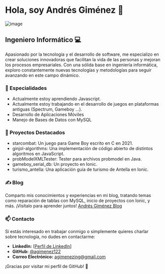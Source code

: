 # Hola, soy Andrés Giménez 👋

![image](https://github.com/agimenez122/agimenez122/assets/23209646/371b461e-9d83-4a4b-9239-8158d9c8b9ae)

## Ingeniero Informático 💻

Apasionado por la tecnología y el desarrollo de software, me especializo en crear soluciones innovadoras que facilitan la vida de las personas y mejoran los procesos empresariales. Con una sólida base en ingeniería informática, exploro constantemente nuevas tecnologías y metodologías para seguir avanzando en este campo dinámico.

### 🌟 Especialidades

- Actualmente estoy aprendiendo Javascript.
- Actualmente estoy trabajando en el desarrollo de juegos en plataformas antiguas (Spectrum, Gameboy ...).
- Desarrollo de Aplicaciones Móviles
- Manejo de Bases de Datos con MySQL


### 🚀 Proyectos Destacados

- starcombat: Un juego para Game Boy escrito en C en 2021. 
- ginjol-algorithms: Una implementación de código abierto de distintos algoritmos en JavaScript. 
- probModelXMLTester: Tester para archivos probmodel en Java. 
- gameboy_serial_db: Un proyecto en Ionic. 
- turismo_antella: Una aplicación guía de turismo de Antella en Ionic.

### ✍ Blog

Comparto mis conocimientos y experiencias en mi blog, tratando temas como reparación de tablas con MySQL, inicio de proyectos con Ionic, y más. ¡Visítalo para aprender juntos! [Andrés Giménez Blog](https://www.andresgimenez.es/)

### 📫 Contacto

Si estás interesado en trabajar conmigo o simplemente quieres charlar sobre tecnología, no dudes en contactarme:

- **LinkedIn:** [[Perfil de LinkedIn](https://www.linkedin.com/in/andresgimenez)]
- **GitHub:** [@agimenez122](https://github.com/agimenez122)
- **Correo Electrónico:** agimenezing@gmail.com

¡Gracias por visitar mi perfil de GitHub! 🌟

<!--
**agimenez122/agimenez122** is a ✨ _special_ ✨ repository because its `README.md` (this file) appears on your GitHub profile.

Here are some ideas to get you started:

- 🔭 I’m currently working on ...
- 🌱 I’m currently learning ...
- 👯 I’m looking to collaborate on ...
- 🤔 I’m looking for help with ...
- 💬 Ask me about ...
- 📫 How to reach me: ...
- 😄 Pronouns: ...
- ⚡ Fun fact: ...
-->
